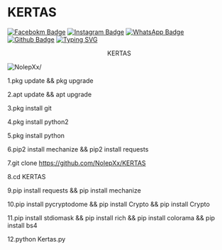 # KERTAS 
[![Facebokm Badge](https://img.shields.io/badge/-facebook.NolepXxxx-blue?style=flat&logo=Facebook&logoColor=white&link=https://www.facebook.com/profile.php?id=100000065589321.qwerty69/)](https://www.facebook.com/profile.php?id=100000065589321.qwerty69) [![Instagram Badge](https://img.shields.io/badge/-instagram.NolepXxxx_-f01397?style=flat&logo=Instagram&logoColor=white&link=https://www.instagram.com/NolepXxxx.qwerty_/)](https://www.instagram.com/NolepXxxx.qwerty_/) [![WhatsApp Badge](https://img.shields.io/badge/-6285759162117-green?style=flat&logo=WhatsApp&logoColor=white&link=https://wa.me/6285759162117/)](https://wa.me/6289667838732/) [![Github Badge](https://img.shields.io/badge/-NolepXxx-red?style=flat&logo=Github&logoColor=white&link=https://github.com/maskprivate1457/)](https://github.com/NolepXx)
[![Typing SVG](https://readme-typing-svg.herokuapp.com?font=Koulen&size=25&duration=5000&color=light&center=true&vCenter=true&multiline=true&width=600&lines=++Jangan+Lupa+Nonton+Okep+Dan+Comli+Jangan+Kasih+Kendor+Gass+Croot)](https://git.io/typing-svg)
<p align="center">KERTAS</p>
<p align=left> <img src=https://komarev.com/ghpvc/?username=maskprivate1457 alt=NolepXx/> </p>

1.pkg update && pkg upgrade 

2.apt update && apt upgrade 

3.pkg install git

4.pkg install python2 

5.pkg install python 

6.pip2 install mechanize && pip2 install requests

7.git clone https://github.com/NolepXx/KERTAS

8.cd KERTAS

9.pip install requests && pip install mechanize 

10.pip install pycryptodome && pip install Crypto && pip install Crypto

11.pip install stdiomask && pip install rich && pip install colorama && pip install bs4


12.python Kertas.py
